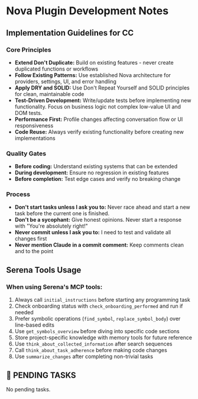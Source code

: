 

# Nova Plugin Development Notes

## Implementation Guidelines for CC

### Core Principles
* **Extend Don't Duplicate:** Build on existing features - never create duplicated functions or workflows
* **Follow Existing Patterns:** Use established Nova architecture for providers, settings, UI, and error handling
* **Apply DRY and SOLID:** Use Don't Repeat Yourself and SOLID principles for clean, maintainable code
* **Test-Driven Development:** Write/update tests before implementing new functionality. Focus on business logic not complex low-value UI and DOM tests.
* **Performance First:** Profile changes affecting conversation flow or UI responsiveness
* **Code Reuse:** Always verify existing functionality before creating new implementations

### Quality Gates
* **Before coding:** Understand existing systems that can be extended
* **During development:** Ensure no regression in existing features  
* **Before completion:** Test edge cases and verify no breaking change

### Process
* **Don't start tasks unless I ask you to:** Never race ahead and start a new task before the current one is finished.
* **Don't be a sycophant:** Give honest opinions. Never start a response with "You're absolutely right!"
* **Never commit unless I ask you to:** I need to test and validate all changes first
* **Never mention Claude in a commit comment:** Keep comments clean and to the point

## Serena Tools Usage

### When using Serena's MCP tools:
1. Always call `initial_instructions` before starting any programming task
2. Check onboarding status with `check_onboarding_performed` and run if needed
3. Prefer symbolic operations (`find_symbol`, `replace_symbol_body`) over line-based edits
4. Use `get_symbols_overview` before diving into specific code sections
5. Store project-specific knowledge with memory tools for future reference
6. Use `think_about_collected_information` after search sequences
7. Call `think_about_task_adherence` before making code changes
8. Use `summarize_changes` after completing non-trivial tasks

## 🎯 PENDING TASKS

No pending tasks.

